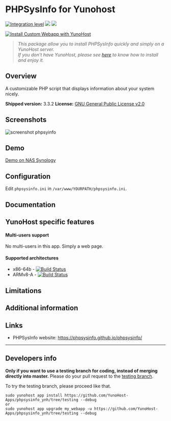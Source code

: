 # PHPSysInfo for Yunohost

[![Integration level](https://dash.yunohost.org/integration/phpsysinfo.svg)](https://dash.yunohost.org/appci/app/phpsysinfo) ![](https://ci-apps.yunohost.org/ci/badges/phpsysinfo.status.svg) ![](https://ci-apps.yunohost.org/ci/badges/phpsysinfo.maintain.svg)

[![Install Custom Webapp with YunoHost](https://install-app.yunohost.org/install-with-yunohost.png)](https://install-app.yunohost.org/?app=phpsysinfo)

> *This package allow you to install PHPSysInfo quickly and simply on a YunoHost server.  
If you don't have YunoHost, please see [here](https://yunohost.org/#/install) to know how to install and enjoy it.*

## Overview

A customizable PHP script that displays information about your system nicely.

**Shipped version:** 3.3.2
**License:** [GNU General Public License v2.0](https://github.com/phpsysinfo/phpsysinfo/blob/master/COPYING)

## Screenshots
![screenshot phpsyinfo](https://a.fsdn.com/con/app/proj/phpsysinfo/screenshots/294411.jpg/max/max/1 "phpsysinfo screenshot")

## Demo
[Demo on NAS Synology](http://phpsysinfo.sourceforge.net/multi/index.php?disp=bootstrap&xml=synology)

## Configuration
Edit `phpsysinfo.ini` in `/var/www/YOURPATH/phpsysinfo.ini`.

## Documentation

## YunoHost specific features

#### Multi-users support
No multi-users in this app. Simply a web page.

#### Supported architectures

* x86-64b - [![Build Status](https://ci-apps.yunohost.org/ci/logs/phpsysinfo%20%28Apps%29.svg)](https://ci-apps.yunohost.org/ci/apps/phpsysinfo/)
* ARMv8-A - [![Build Status](https://ci-apps-arm.yunohost.org/ci/logs/phpsysinfo%20%28Apps%29.svg)](https://ci-apps-arm.yunohost.org/ci/apps/phpsysinfo/)

## Limitations

## Additional information

## Links
* PHPSysInfo website: https://phpsysinfo.github.io/phpsysinfo/
---

Developers info
----------------

**Only if you want to use a testing branch for coding, instead of merging directly into master.**
Please do your pull request to the [testing branch](https://github.com/YunoHost-Apps/phpsysinfo_ynh/tree/testing).

To try the testing branch, please proceed like that.
```
sudo yunohost app install https://github.com/YunoHost-Apps/phpsysinfo_ynh/tree/testing --debug
or
sudo yunohost app upgrade my_webapp -u https://github.com/YunoHost-Apps/phpsysinfo_ynh/tree/testing --debug
```
